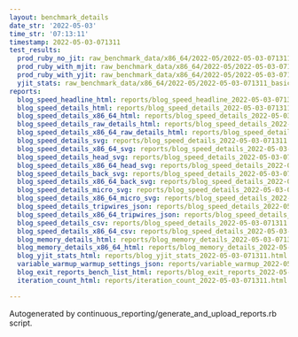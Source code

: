```yaml
---
layout: benchmark_details
date_str: '2022-05-03'
time_str: '07:13:11'
timestamp: 2022-05-03-071311
test_results:
  prod_ruby_no_jit: raw_benchmark_data/x86_64/2022-05/2022-05-03-071311_basic_benchmark_prod_ruby_no_jit.json
  prod_ruby_with_mjit: raw_benchmark_data/x86_64/2022-05/2022-05-03-071311_basic_benchmark_prod_ruby_with_mjit.json
  prod_ruby_with_yjit: raw_benchmark_data/x86_64/2022-05/2022-05-03-071311_basic_benchmark_prod_ruby_with_yjit.json
  yjit_stats: raw_benchmark_data/x86_64/2022-05/2022-05-03-071311_basic_benchmark_yjit_stats.json
reports:
  blog_speed_headline_html: reports/blog_speed_headline_2022-05-03-071311.html
  blog_speed_details_html: reports/blog_speed_details_2022-05-03-071311.html
  blog_speed_details_x86_64_html: reports/blog_speed_details_2022-05-03-071311.x86_64.html
  blog_speed_details_raw_details_html: reports/blog_speed_details_2022-05-03-071311.raw_details.html
  blog_speed_details_x86_64_raw_details_html: reports/blog_speed_details_2022-05-03-071311.x86_64.raw_details.html
  blog_speed_details_svg: reports/blog_speed_details_2022-05-03-071311.svg
  blog_speed_details_x86_64_svg: reports/blog_speed_details_2022-05-03-071311.x86_64.svg
  blog_speed_details_head_svg: reports/blog_speed_details_2022-05-03-071311.head.svg
  blog_speed_details_x86_64_head_svg: reports/blog_speed_details_2022-05-03-071311.x86_64.head.svg
  blog_speed_details_back_svg: reports/blog_speed_details_2022-05-03-071311.back.svg
  blog_speed_details_x86_64_back_svg: reports/blog_speed_details_2022-05-03-071311.x86_64.back.svg
  blog_speed_details_micro_svg: reports/blog_speed_details_2022-05-03-071311.micro.svg
  blog_speed_details_x86_64_micro_svg: reports/blog_speed_details_2022-05-03-071311.x86_64.micro.svg
  blog_speed_details_tripwires_json: reports/blog_speed_details_2022-05-03-071311.tripwires.json
  blog_speed_details_x86_64_tripwires_json: reports/blog_speed_details_2022-05-03-071311.x86_64.tripwires.json
  blog_speed_details_csv: reports/blog_speed_details_2022-05-03-071311.csv
  blog_speed_details_x86_64_csv: reports/blog_speed_details_2022-05-03-071311.x86_64.csv
  blog_memory_details_html: reports/blog_memory_details_2022-05-03-071311.html
  blog_memory_details_x86_64_html: reports/blog_memory_details_2022-05-03-071311.x86_64.html
  blog_yjit_stats_html: reports/blog_yjit_stats_2022-05-03-071311.html
  variable_warmup_warmup_settings_json: reports/variable_warmup_2022-05-03-071311.warmup_settings.json
  blog_exit_reports_bench_list_html: reports/blog_exit_reports_2022-05-03-071311.bench_list.html
  iteration_count_html: reports/iteration_count_2022-05-03-071311.html

---
```

Autogenerated by continuous_reporting/generate_and_upload_reports.rb script.
